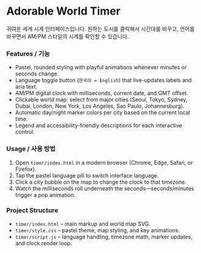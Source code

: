 # Adorable World Timer

귀여운 세계 시계 인터페이스입니다. 원하는 도시를 클릭해서 시간대를 바꾸고, 언어를 바꾸면서 AM/PM 스타일의 시계를 확인할 수 있습니다.

### Features / 기능
- Pastel, rounded styling with playful animations whenever minutes or seconds change.
- Language toggle button (`한국어 ↔ English`) that live-updates labels and aria text.
- AM/PM digital clock with milliseconds, current date, and GMT offset.
- Clickable world map: select from major cities (Seoul, Tokyo, Sydney, Dubai, London, New York, Los Angeles, Sao Paulo, Johannesburg).
- Automatic day/night marker colors per city based on the current local time.
- Legend and accessibility-friendly descriptions for each interactive control.

### Usage / 사용 방법
1. Open `timer/index.html` in a modern browser (Chrome, Edge, Safari, or Firefox).
2. Tap the pastel language pill to switch interface language.
3. Click a city bubble on the map to change the clock to that timezone.
4. Watch the milliseconds roll underneath the seconds—seconds/minutes trigger a pop animation.

### Project Structure
- `timer/index.html` – main markup and world map SVG.
- `timer/style.css` – pastel theme, map styling, and key animations.
- `timer/script.js` – language handling, timezone math, marker updates, and clock render loop.
